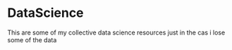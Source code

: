 # DataScience

This are some of my collective data science resources just in the cas i lose some of the data
